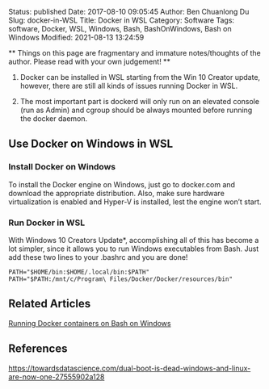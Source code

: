 Status: published
Date: 2017-08-10 09:05:45
Author: Ben Chuanlong Du
Slug: docker-in-WSL
Title: Docker in WSL
Category: Software
Tags: software, Docker, WSL, Windows, Bash, BashOnWindows, Bash on Windows
Modified: 2021-08-13 13:24:59

**
Things on this page are
fragmentary and immature notes/thoughts of the author.
Please read with your own judgement!
**

1. Docker can be installed in WSL starting from the Win 10 Creator update,
    however, 
    there are still all kinds of issues running Docker in WSL.

2. The most important part is dockerd will only run on an elevated console (run as Admin) 
    and cgroup should be always mounted before running the docker daemon.


## Use Docker on Windows in WSL

### Install Docker on Windows

To install the Docker engine on Windows, 
just go to docker.com and download the appropriate distribution. 
Also, 
make sure hardware virtualization is enabled and Hyper-V is installed, 
lest the engine won’t start.

### Run Docker in WSL

With Windows 10 Creators Update*, 
accomplishing all of this has become a lot simpler, 
since it allows you to run Windows executables from Bash. 
Just add these two lines to your .bashrc and you are done!

    PATH="$HOME/bin:$HOME/.local/bin:$PATH"
    PATH="$PATH:/mnt/c/Program\ Files/Docker/Docker/resources/bin"

## Related Articles 

[Running Docker containers on Bash on Windows](https://blog.jayway.com/2017/04/19/running-docker-on-bash-on-windows/)

## References

https://towardsdatascience.com/dual-boot-is-dead-windows-and-linux-are-now-one-27555902a128